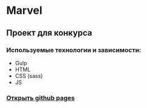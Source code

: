 # Marvel
## Проект для конкурса

### Используемые технологии и зависимости:
* Gulp
* HTML
* CSS (sass)
* JS


### [Открыть github pages](https://kombat-fml.github.io/project-marvel/app/)